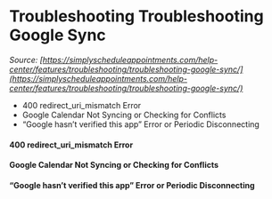 # Troubleshooting Troubleshooting Google Sync


*Source: [https://simplyscheduleappointments.com/help-center/features/troubleshooting/troubleshooting-google-sync/](https://simplyscheduleappointments.com/help-center/features/troubleshooting/troubleshooting-google-sync/)*

- 400 redirect_uri_mismatch Error
- Google Calendar Not Syncing or Checking for Conflicts
- “Google hasn’t verified this app” Error or Periodic Disconnecting

#### 400 redirect_uri_mismatch Error

#### Google Calendar Not Syncing or Checking for Conflicts

#### “Google hasn’t verified this app” Error or Periodic Disconnecting
